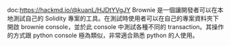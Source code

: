 doc:https://hackmd.io/@kuanL/HJDtYVgJY
Brownie 是一個讓開發者可以在本地測試自己的 Solidity 專案的工具。在測試時使用者可以在自己的專案資料夾下開啟 brownie console，並於此 console 中測試各種不同的 transaction。其操作的方式跟 python console 極為類似，非常適合熟悉 python 的人使用。